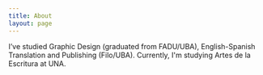 ```yaml
---
title: About
layout: page
---
```


I’ve studied Graphic Design (graduated from FADU&#173;/UBA), English&#173;-Spanish Translation and Publishing (Filo&#173;/UBA). Currently, I'm studying Artes de la Escritura at UNA.
